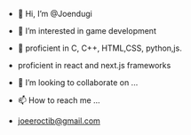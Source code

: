 - 👋 Hi, I’m @Joendugi
- 👀 I’m interested in game development
- 🌱 proficient in  C, C++, HTML,CSS, python,js.

- proficient in react and next.js frameworks
- 💞️ I’m looking to collaborate on ...
- 📫 How to reach me ...
- joeeroctib@gmail.com

<!---
Joendugi/Joendugi is a ✨ special ✨ repository because its `README.md` (this file) appears on your GitHub profile.
You can click the Preview link to take a look at your changes.
--->
